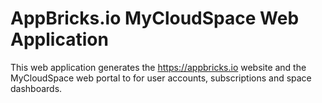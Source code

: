 # AppBricks.io MyCloudSpace Web Application

This web application generates the https://appbricks.io website and the MyCloudSpace web portal to for user accounts, subscriptions and space dashboards.
